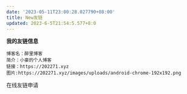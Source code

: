 ```yaml
---
date: '2023-05-11T23:00:28.027790+08:00'
title: New友链
updated: 2023-6-5T21:54:5.577+8:0
---
```

<div id="qexo-friends"></div>
<link rel="stylesheet" href="https://npm.elemecdn.com/qexo-friends/friends.css"/>
<script src="https://npm.elemecdn.com/qexo-static@1.6.0/hexo/friends.js"></script>
<script>loadQexoFriends("qexo-friends", "https://admin.202271.xyz")</script>

**我的友链信息**

```
博客名：醉里博客
简介：小豪的个人博客
链接：https://202271.xyz
图片:https://202271.xyz/images/uploads/android-chrome-192x192.png
```

在线友链申请

<div id="friends-api"></div>
<script src="https://npm.elemecdn.com/qexo-friends/friends-api.js"></script>
<script>qexo_friend_api("friends-api","https://admin.202271.xyz");</script>

